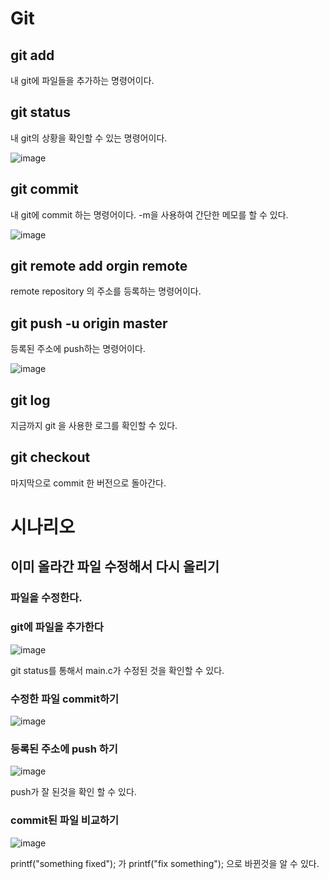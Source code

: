 # Git

## git add
내 git에 파일들을 추가하는 명령어이다. 


## git status
내 git의 상황을 확인할 수 있는 명령어이다. 


![image](https://user-images.githubusercontent.com/48200520/79125165-a271db00-7dd8-11ea-8fe6-d9f2d5e7736a.png)



## git commit
내 git에 commit 하는 명령어이다. -m을 사용하여 간단한 메모를 할 수 있다. 

![image](https://user-images.githubusercontent.com/48200520/79125107-89692a00-7dd8-11ea-8c5a-fe87a85d845d.png)


## git remote add orgin remote
remote repository 의 주소를 등록하는 명령어이다. 


## git push -u origin master
등록된 주소에 push하는 명령어이다. 


![image](https://user-images.githubusercontent.com/48200520/79125246-cfbe8900-7dd8-11ea-84cd-ff97c79b2f98.png)


## git log 
지금까지 git 을 사용한 로그를 확인할 수 있다. 


## git checkout
마지막으로 commit 한 버전으로 돌아간다.


# 시나리오
## 이미 올라간 파일 수정해서 다시 올리기
### 파일을 수정한다. 
### git에 파일을 추가한다

![image](https://user-images.githubusercontent.com/48200520/79127690-4fe6ed80-7ddd-11ea-8df7-44a3ed5838ed.png)


git status를 통해서 main.c가 수정된 것을 확인할 수 있다. 

### 수정한 파일 commit하기


![image](https://user-images.githubusercontent.com/48200520/79128155-02b74b80-7dde-11ea-8c9c-5edff12e8952.png)




### 등록된 주소에 push 하기


![image](https://user-images.githubusercontent.com/48200520/79127786-7442ca00-7ddd-11ea-9f5e-dfb4b90aad4b.png)


push가 잘 된것을 확인 할 수 있다. 

### commit된 파일 비교하기


![image](https://user-images.githubusercontent.com/48200520/79127872-8f153e80-7ddd-11ea-9f53-b1f20f64956d.png)

printf("something fixed"); 가 printf("fix something"); 으로 바뀐것을 알 수 있다.


